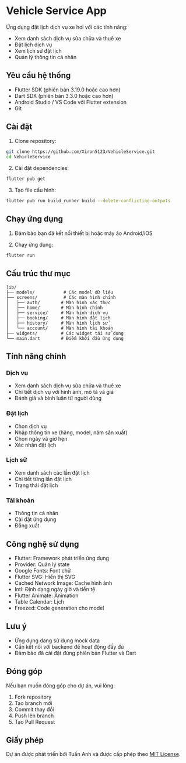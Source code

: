 # Vehicle Service App

Ứng dụng đặt lịch dịch vụ xe hơi với các tính năng:
- Xem danh sách dịch vụ sửa chữa và thuê xe
- Đặt lịch dịch vụ
- Xem lịch sử đặt lịch
- Quản lý thông tin cá nhân

## Yêu cầu hệ thống

- Flutter SDK (phiên bản 3.19.0 hoặc cao hơn)
- Dart SDK (phiên bản 3.3.0 hoặc cao hơn)
- Android Studio / VS Code với Flutter extension
- Git

## Cài đặt

1. Clone repository:
```bash
git clone https://github.com/Xiron5123/VehicleService.git
cd VehicleService
```

2. Cài đặt dependencies:
```bash
flutter pub get
```

3. Tạo file cấu hình:
```bash
flutter pub run build_runner build --delete-conflicting-outputs
```

## Chạy ứng dụng

1. Đảm bảo bạn đã kết nối thiết bị hoặc máy ảo Android/iOS

2. Chạy ứng dụng:
```bash
flutter run
```

## Cấu trúc thư mục

```
lib/
├── models/           # Các model dữ liệu
├── screens/          # Các màn hình chính
│   ├── auth/        # Màn hình xác thực
│   ├── home/        # Màn hình chính
│   ├── service/     # Màn hình dịch vụ
│   ├── booking/     # Màn hình đặt lịch
│   ├── history/     # Màn hình lịch sử
│   └── account/     # Màn hình tài khoản
├── widgets/         # Các widget tái sử dụng
└── main.dart        # Điểm khởi đầu ứng dụng
```

## Tính năng chính

### Dịch vụ
- Xem danh sách dịch vụ sửa chữa và thuê xe
- Chi tiết dịch vụ với hình ảnh, mô tả và giá
- Đánh giá và bình luận từ người dùng

### Đặt lịch
- Chọn dịch vụ
- Nhập thông tin xe (hãng, model, năm sản xuất)
- Chọn ngày và giờ hẹn
- Xác nhận đặt lịch

### Lịch sử
- Xem danh sách các lần đặt lịch
- Chi tiết từng lần đặt lịch
- Trạng thái đặt lịch

### Tài khoản
- Thông tin cá nhân
- Cài đặt ứng dụng
- Đăng xuất

## Công nghệ sử dụng

- Flutter: Framework phát triển ứng dụng
- Provider: Quản lý state
- Google Fonts: Font chữ
- Flutter SVG: Hiển thị SVG
- Cached Network Image: Cache hình ảnh
- Intl: Định dạng ngày giờ và tiền tệ
- Flutter Animate: Animation
- Table Calendar: Lịch
- Freezed: Code generation cho model

## Lưu ý

- Ứng dụng đang sử dụng mock data
- Cần kết nối với backend để hoạt động đầy đủ
- Đảm bảo đã cài đặt đúng phiên bản Flutter và Dart

## Đóng góp

Nếu bạn muốn đóng góp cho dự án, vui lòng:
1. Fork repository
2. Tạo branch mới
3. Commit thay đổi
4. Push lên branch
5. Tạo Pull Request

## Giấy phép

Dự án được phát triển bởi Tuấn Anh và được cấp phép theo [MIT License](LICENSE).
